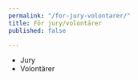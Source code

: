```yaml
---
permalink: "/for-jury-volontarer/"
title: För jury/volontärer
published: false

---
```

* Jury
* Volontärer